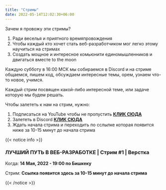 ```yaml
---
title: "Стримы"
date: 2022-05-14T12:02:30+06:00
---
```


Зачем я провожу эти стримы?

1. Ради веселья и приятного времяпровождения
2. Чтобы каждый кто хочет стать веб-разработчиком мог легко этому научиться на стримах
3. Создать мощное и интересное комьюнити единомышленников и двигаться вместе to the moon

Каждую субботу в 16:00 МСК мы собираемся в Discord и на стриме общаемся, пишем код, обсуждаем интересные темы, орем, узнаем что-то новое, учимся.

Каждый стрим посвящен какой-либо интересной теме, или задаче которую мы будем решать.

Чтобы залететь к нам на стрим, нужно:

1. Подписаться на YouTube чтобы не пропустить <a href="https://www.youtube.com/channel/UCTr_WOGsf2EENbzg14xCpyQ" target="_blank">**КЛИК СЮДА**</a>
2. Залететь в Discord <a href="https://discord.gg/YCYcTf9t" target="_blank">**КЛИК СЮДА**</a>
3. Ждать начала стрима и переходить по сслылке которая появится ниже за 10-15 минут до начала стрима

{{< notice info >}}

### ЛУЧШИЙ ПУТЬ В ВЕБ-РАЗРАБОТКЕ | Стрим #1 | Верстка

Когда: **14 Мая, 2022 - 19:00 по Бишкеку**

Стрим: **Ссылка появится здесь за 10-15 минут до начала стрима**

{{< /notice >}}
